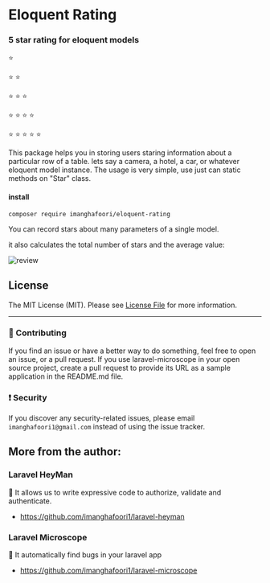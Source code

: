 # Eloquent Rating

### 5 star rating for eloquent models

:star:

:star: :star:

:star: :star: :star:

:star: :star: :star: :star:

:star: :star: :star: :star: :star:

This package helps you in storing users staring information about a particular row of a table. lets say a camera, a hotel, a car, or whatever eloquent model instance.
The usage is very simple, use just can static methods on "Star" class.


#### install
```
composer require imanghafoori/eloquent-rating
```

You can record stars about many parameters of a single model.

it also calculates the total number of stars and the average value:

![review](https://user-images.githubusercontent.com/6961695/106670501-60fa2880-65c2-11eb-9e0e-af699063250d.PNG)



## License

The MIT License (MIT). Please see [License File](LICENSE.md) for more information.

--------------------

### :raising_hand: Contributing
If you find an issue or have a better way to do something, feel free to open an issue, or a pull request.
If you use laravel-microscope in your open source project, create a pull request to provide its URL as a sample application in the README.md file.


### :exclamation: Security
If you discover any security-related issues, please email `imanghafoori1@gmail.com` instead of using the issue tracker.


## More from the author:

### Laravel HeyMan

:gem: It allows us to write expressive code to authorize, validate and authenticate.

- https://github.com/imanghafoori1/laravel-heyman


### Laravel Microscope

:gem: It automatically find bugs in your laravel app

- https://github.com/imanghafoori1/laravel-microscope
